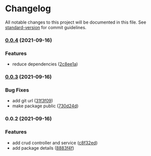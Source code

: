 # Changelog

All notable changes to this project will be documented in this file. See [standard-version](https://github.com/conventional-changelog/standard-version) for commit guidelines.

### [0.0.4](https://github.com/MRdevX/nestjs-generic-crud/compare/v0.0.3...v0.0.4) (2021-09-16)


### Features

* reduce dependencies ([2c8ee1a](https://github.com/MRdevX/nestjs-generic-crud/commit/2c8ee1ae9dc8f5b83150ad09ec3da79839fa9701))

### [0.0.3](https://github.com/MRdevX/nestjs-generic-crud/compare/v0.0.2...v0.0.3) (2021-09-16)


### Bug Fixes

* add git url ([31f3f09](https://github.com/MRdevX/nestjs-generic-crud/commit/31f3f09b0a1ca4083be371cefa716da70c09b572))
* make package public ([730d24d](https://github.com/MRdevX/nestjs-generic-crud/commit/730d24dd379cc541f7114cd8d2965aada4dabc86))

### 0.0.2 (2021-09-16)


### Features

* add crud controller and service ([c8f32ed](https://github.com/MRdevX/nestjs-generic-crud/commit/c8f32edf84bdbec6f8c4056ead774462a68d6eb5))
* add package details ([8883f4f](https://github.com/MRdevX/nestjs-generic-crud/commit/8883f4f9f1773b703dcfbd6dc7fd2900377eaeb9))

